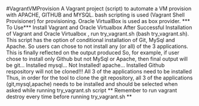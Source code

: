 #VagrantVMProvision
A Vagrant project (script) to automate a VM provision with APACHE, GITHUB and MYSQL.
bash scripting is used (Vagrant Shell Provisioner)  for provisioning. Oracle VirtualBox is used as box provider.
*** To Use***
Install Vagrant and Oracle Virtualbox 
After Successful Installation of Vagrant and Oracle Virtualbox , run try_vagrant.sh (bash try_vagrant.sh). This script has the option of conditional installation of Git, MySql and Apache.
So users can chose to not install any (or all) of the 3 applications. This is finally reflected on the output produced
So, for example, if user chose to install only Github but not MySql or Apache, then final output will be 
	git... Installed
        mysql... Not Installed!
        apache... Installed
	Github respository will not be cloned!!! All 3 of the applications need to be installed 
Thus, in order for the tool to clone the git repository, all 3 of the applications (git,mysql,apache) needs to be installed and should be selected when asked while running try_vagrant.sh script
** Remember to run vagrant destroy every time before running try_vagrant.sh **
